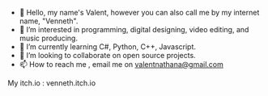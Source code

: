 - 👋 Hello, my name's Valent, however you can also call me by my internet name, "Venneth".
- 👀 I’m interested in programming, digital designing, video editing, and music producing.
- 🌱 I’m currently learning C#, Python, C++, Javascript.
- 💞️ I’m looking to collaborate on open source projects.
- 📫 How to reach me , email me on valentnathana@gmail.com

My itch.io : venneth.itch.io

<!---
VennethN/VennethN is a ✨ special ✨ repository because its `README.md` (this file) appears on your GitHub profile.
You can click the Preview link to take a look at your changes.
--->
